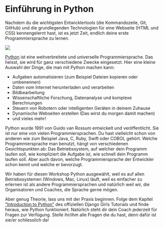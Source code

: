 # Einführung in Python

Nachdem du die wichtigsten Entwicklertools (die Kommandozeile, Git, GitHub) und die grundlegenden Technologien für eine Webseite (HTML und CSS) kennengelernt hast, ist es jetzt Zeit, endlich deine erste Programmiersprache zu lernen. 

![](/assets/python.png)

<!-- URL-encoding of '(' and ')' needed for GitBook as of 2018-09-01 -->
[Python](https://de.wikipedia.org/wiki/Python_%28Programmiersprache%29) ist eine weitverbreitete und universelle Programmiersprache. Das heisst, sie wird für ganz verschiedene Zwecke eingesetzt. Hier eine kleine Auswahl der Dinge, die man mit Python machen kann:

* Aufgaben automatisieren (zum Beispiel Dateien kopieren oder umbenennen)
* Daten vom Internet herunterladen und verarbeiten
* Bildbearbeitung
* Wissenschaftliche Forschung, Datenanalyse und komplexe Berechnungen
* Steuern von Robotern oder intelligenten Geräten in deinem Zuhause
* Dynamische Webseiten erstellen (Das wirst du morgen damit machen)
* und vieles mehr!

Python wurde 1991 von Guido van Rossum entwickelt und veröffentlicht. Sie ist nur eine von vielen Programmiersprachen. Du hast vielleicht schon von anderen wie zum Beispiel Java, C, Ruby, Swift oder COBOL gehört. Welche Programmiersprache man benutzt, hängt von verschiedenen Gesichtspunkten ab: Das Betriebssystem, auf welcher dein Programm laufen soll, wie kompliziert die Aufgabe ist, wie schnell dein Programm laufen soll. Aber auch davon, welche Programmiersprache der Entwickler schon kennt und welche er bevorzugt.

Wir haben für diesen Workshop Python ausgewählt, weil es auf allen Betriebssystemen (Windows, Mac, Linux) läuft, weil es einfacher zu erlernen ist als andere Programmiersprachen und natürlich weil wir, die Organisatoren und Coaches, die Sprache gerne mögen.

Aber genug Theorie, lass uns mit der Praxis beginnen. Folge dem Kapitel ["Introduction to Python"](https://tutorial.djangogirls.org/de/python_introduction/) des offiziellen Django Girls Tutorials und finde heraus, wie Python funktioniert. Natürlich steht dir dein Coach jederzeit für Fragen zur Verfügung. Stelle ihr/ihm alle Fragen die du hast, denn dafür ist sie/er schliesslich da!



